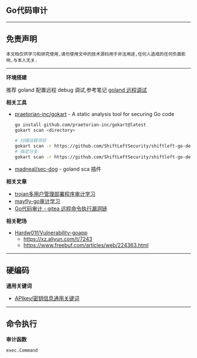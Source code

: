 ## Go代码审计

---

## 免责声明

`本文档仅供学习和研究使用,请勿使用文中的技术源码用于非法用途,任何人造成的任何负面影响,与本人无关.`

---

**环境搭建**

推荐 goland 配置远程 debug 调试,参考笔记 [goland 远程调试](../../../Develop/Golang/笔记/goland远程调试.md)

**相关工具**
- [praetorian-inc/gokart](https://github.com/praetorian-inc/gokart) - A static analysis tool for securing Go code
    ```bash
    go install github.com/praetorian-inc/gokart@latest
    gokart scan <directory>

    # 扫描远程项目
    gokart scan -r https://github.com/ShiftLeftSecurity/shiftleft-go-demo -v
    # 指定分支
    gokart scan -r https://github.com/ShiftLeftSecurity/shiftleft-go-demo -b actions_fix
    ```
- [madneal/sec-dog](https://github.com/madneal/sec-dog) - goland sca 插件

**相关文章**
- [trojan多用户管理部署程序审计学习](https://r0fus0d.blog.ffffffff0x.com/post/trojan-case/)
- [mayfly-go审计学习](https://r0fus0d.blog.ffffffff0x.com/post/mayfly-go/)
- [Go代码审计 - gitea 远程命令执行漏洞链](https://www.leavesongs.com/PENETRATION/gitea-remote-command-execution.html)

**相关靶场**
- [Hardw01f/Vulnerability-goapp](https://github.com/Hardw01f/Vulnerability-goapp)
    - https://xz.aliyun.com/t/7243
    - https://www.freebuf.com/articles/web/224363.html

---

## 硬编码

**通用关键词**
- [APIkey/密钥信息通用关键词](../../信息收集/信息收集.md#通用关键词)

---

## 命令执行

**审计函数**
```
exec.Command
```

